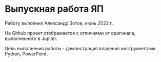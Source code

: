 # Выпускная работа ЯП

Работу выполнил Александр Зотов, июнь 2022 г.

На Github проект отображается с отличиями от оригинала, выполненного в Jupiter.

Цель выполнения работы - демонстрация владения инструментами Python, PowerPoint.

